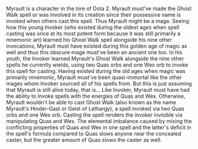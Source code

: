 Myrault is a character in the lore of Dota 2.
Myrault must've made the  Ghost Walk spell or was involved in its creation since their possessive name is invoked when others cast this spell. Thus Myrault might be a mage.
Seeing how this young Invoker (who existed during the oldest ages when spell casting was once at its most potent form because it was still primarily a mnemonic art) learned his Ghost Walk spell alongside his nine other invocations, Myrault must have existed during this golden age of magic as well and thus this obscure mage must've been an ancient one too.
In his youth, the  Invoker learned Myrault's  Ghost Walk alongside the nine other spells he currently wields, using two Quas orbs and one Wex orb to invoke this spell for casting.
Having existed during the old ages when magic was primarily mnemonic, Myrault must've been quasi-immortal like the other mages whom Invoker sourced all of his spells from.
But this is just assuming that Myrault is still alive today, that is...
Like Invoker, Myrault must have had the ability to  Invoke spells with the energies of  Quas and  Wex. Otherwise, Myrault wouldn't be able to cast  Ghost Walk (also known as the name Myrault's Hinder-Gast or Geist of Lethargy), a spell invoked via two Quas orbs and one Wex orb.
Casting the spell renders the invoker invisible via manipulating Quas and Wex. The elemental imbalance caused by mixing the conflicting properties of Quas and Wex in one spell and the latter's deficit in the spell's formula compared to Quas slows anyone near the concealed caster, but the greater amount of Quas slows the caster as well.

